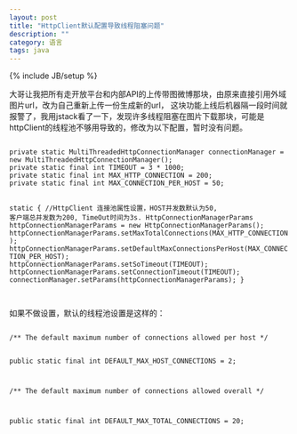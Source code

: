 ```yaml
---
layout: post
title: "HttpClient默认配置导致线程阻塞问题"
description: ""
category: 语言
tags: java
---
```

{% include JB/setup %}


大哥让我把所有走开放平台和内部API的上传带图微博那块，由原来直接引用外域图片url，改为自己重新上传一份生成新的url，
这块功能上线后机器隔一段时间就报警了，我用jstack看了一下，发现许多线程阻塞在图片下载那块，可能是
httpClient的线程池不够用导致的，修改为以下配置，暂时没有问题。

<div><p><code>
private static MultiThreadedHttpConnectionManager connectionManager = new MultiThreadedHttpConnectionManager();
private static final int TIMEOUT = 3 * 1000;
private static final int MAX_HTTP_CONNECTION = 200;
private static final int MAX_CONNECTION_PER_HOST = 50;

static {
//HttpClient 连接池属性设置，HOST并发数默认为50, 客户端总并发数为200, TimeOut时间为3s.
HttpConnectionManagerParams httpConnectionManagerParams = new HttpConnectionManagerParams();
httpConnectionManagerParams.setMaxTotalConnections(MAX_HTTP_CONNECTION);
httpConnectionManagerParams.setDefaultMaxConnectionsPerHost(MAX_CONNECTION_PER_HOST);
httpConnectionManagerParams.setSoTimeout(TIMEOUT);
httpConnectionManagerParams.setConnectionTimeout(TIMEOUT);
connectionManager.setParams(httpConnectionManagerParams);
}

</code></p></div>



如果不做设置，默认的线程池设置是这样的：

<div><p><code>
/** The default maximum number of connections allowed per host */

public static final int DEFAULT_MAX_HOST_CONNECTIONS = 2;

/** The default maximum number of connections allowed overall */

public static final int DEFAULT_MAX_TOTAL_CONNECTIONS = 20;
</code></p></div>